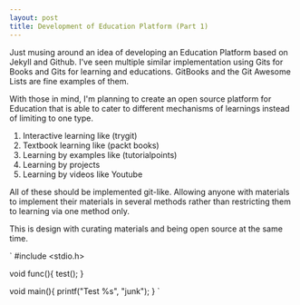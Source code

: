```yaml
---
layout: post
title: Development of Education Platform (Part 1)
---
```


Just musing around an idea of developing an Education Platform based on Jekyll and Github. I've seen multiple similar implementation using Gits for Books and Gits for learning and educations. GitBooks and the Git Awesome Lists are fine examples of them.

With those in mind, I'm planning to create an open source platform for Education that is able to cater to different mechanisms of learnings instead of limiting to one type.

1. Interactive learning like (trygit)
2. Textbook learning like (packt books)
3. Learning by examples like (tutorialpoints)
4. Learning by projects
5. Learning by videos like Youtube

All of these should be implemented git-like. Allowing anyone with materials to implement their materials in several methods rather than restricting them to learning via one method only.

This is design with curating materials and being open source at the same time.


`
#include <stdio.h>

void func(){
  test();
}

void main(){
  printf("Test %s", "junk");
}
`